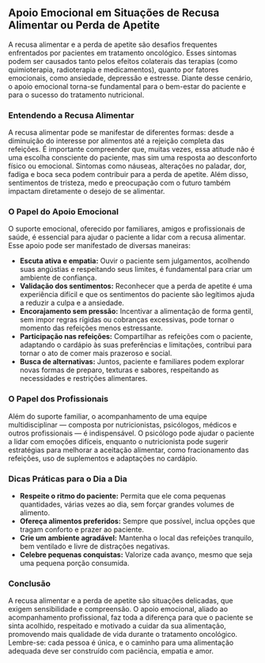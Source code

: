 ## Apoio Emocional em Situações de Recusa Alimentar ou Perda de Apetite

A recusa alimentar e a perda de apetite são desafios frequentes enfrentados por pacientes em tratamento oncológico. Esses sintomas podem ser causados tanto pelos efeitos colaterais das terapias (como quimioterapia, radioterapia e medicamentos), quanto por fatores emocionais, como ansiedade, depressão e estresse. Diante desse cenário, o apoio emocional torna-se fundamental para o bem-estar do paciente e para o sucesso do tratamento nutricional.

### Entendendo a Recusa Alimentar

A recusa alimentar pode se manifestar de diferentes formas: desde a diminuição do interesse por alimentos até a rejeição completa das refeições. É importante compreender que, muitas vezes, essa atitude não é uma escolha consciente do paciente, mas sim uma resposta ao desconforto físico ou emocional. Sintomas como náuseas, alterações no paladar, dor, fadiga e boca seca podem contribuir para a perda de apetite. Além disso, sentimentos de tristeza, medo e preocupação com o futuro também impactam diretamente o desejo de se alimentar.

### O Papel do Apoio Emocional

O suporte emocional, oferecido por familiares, amigos e profissionais de saúde, é essencial para ajudar o paciente a lidar com a recusa alimentar. Esse apoio pode ser manifestado de diversas maneiras:

- **Escuta ativa e empatia:** Ouvir o paciente sem julgamentos, acolhendo suas angústias e respeitando seus limites, é fundamental para criar um ambiente de confiança.
- **Validação dos sentimentos:** Reconhecer que a perda de apetite é uma experiência difícil e que os sentimentos do paciente são legítimos ajuda a reduzir a culpa e a ansiedade.
- **Encorajamento sem pressão:** Incentivar a alimentação de forma gentil, sem impor regras rígidas ou cobranças excessivas, pode tornar o momento das refeições menos estressante.
- **Participação nas refeições:** Compartilhar as refeições com o paciente, adaptando o cardápio às suas preferências e limitações, contribui para tornar o ato de comer mais prazeroso e social.
- **Busca de alternativas:** Juntos, paciente e familiares podem explorar novas formas de preparo, texturas e sabores, respeitando as necessidades e restrições alimentares.

### O Papel dos Profissionais

Além do suporte familiar, o acompanhamento de uma equipe multidisciplinar — composta por nutricionistas, psicólogos, médicos e outros profissionais — é indispensável. O psicólogo pode ajudar o paciente a lidar com emoções difíceis, enquanto o nutricionista pode sugerir estratégias para melhorar a aceitação alimentar, como fracionamento das refeições, uso de suplementos e adaptações no cardápio.

### Dicas Práticas para o Dia a Dia

- **Respeite o ritmo do paciente:** Permita que ele coma pequenas quantidades, várias vezes ao dia, sem forçar grandes volumes de alimento.
- **Ofereça alimentos preferidos:** Sempre que possível, inclua opções que tragam conforto e prazer ao paciente.
- **Crie um ambiente agradável:** Mantenha o local das refeições tranquilo, bem ventilado e livre de distrações negativas.
- **Celebre pequenas conquistas:** Valorize cada avanço, mesmo que seja uma pequena porção consumida.

### Conclusão

A recusa alimentar e a perda de apetite são situações delicadas, que exigem sensibilidade e compreensão. O apoio emocional, aliado ao acompanhamento profissional, faz toda a diferença para que o paciente se sinta acolhido, respeitado e motivado a cuidar da sua alimentação, promovendo mais qualidade de vida durante o tratamento oncológico. Lembre-se: cada pessoa é única, e o caminho para uma alimentação adequada deve ser construído com paciência, empatia e amor.